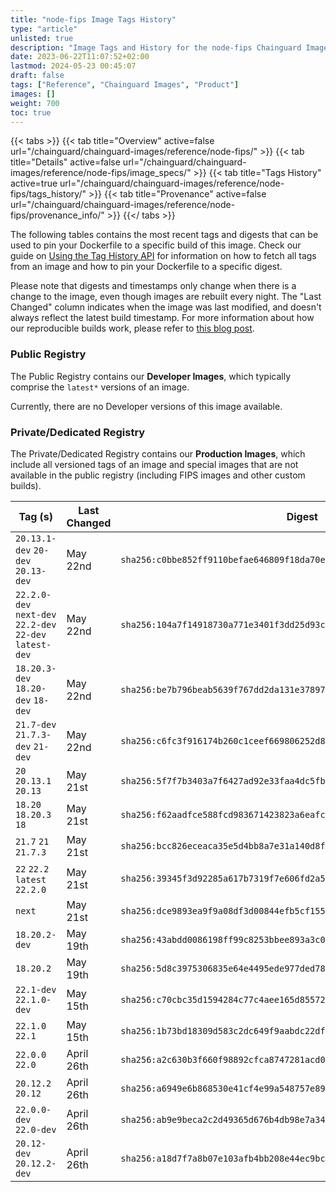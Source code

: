 ```yaml
---
title: "node-fips Image Tags History"
type: "article"
unlisted: true
description: "Image Tags and History for the node-fips Chainguard Image"
date: 2023-06-22T11:07:52+02:00
lastmod: 2024-05-23 00:45:07
draft: false
tags: ["Reference", "Chainguard Images", "Product"]
images: []
weight: 700
toc: true
---
```


{{< tabs >}}
{{< tab title="Overview" active=false url="/chainguard/chainguard-images/reference/node-fips/" >}}
{{< tab title="Details" active=false url="/chainguard/chainguard-images/reference/node-fips/image_specs/" >}}
{{< tab title="Tags History" active=true url="/chainguard/chainguard-images/reference/node-fips/tags_history/" >}}
{{< tab title="Provenance" active=false url="/chainguard/chainguard-images/reference/node-fips/provenance_info/" >}}
{{</ tabs >}}

The following tables contains the most recent tags and digests that can be used to pin your Dockerfile to a specific build of this image. Check our guide on [Using the Tag History API](/chainguard/chainguard-images/using-the-tag-history-api/) for information on how to fetch all tags from an image and how to pin your Dockerfile to a specific digest.

Please note that digests and timestamps only change when there is a change to the image, even though images are rebuilt every night. The "Last Changed" column indicates when the image was last modified, and doesn't always reflect the latest build timestamp. For more information about how our reproducible builds work, please refer to [this blog post](https://www.chainguard.dev/unchained/reproducing-chainguards-reproducible-image-builds).

### Public Registry
The Public Registry contains our **Developer Images**, which typically comprise the `latest*` versions of an image.

Currently, there are no Developer versions of this image available.

### Private/Dedicated Registry
The Private/Dedicated Registry contains our **Production Images**, which include all versioned tags of an image and special images that are not available in the public registry (including FIPS images and other custom builds).

| Tag (s)                                                   | Last Changed | Digest                                                                    |
|-----------------------------------------------------------|--------------|---------------------------------------------------------------------------|
|  `20.13.1-dev` `20-dev` `20.13-dev`                       | May 22nd     | `sha256:c0bbe852ff9110befae646809f18da70e90376992798bb1102e1b75577fb8a83` |
|  `22.2.0-dev` `next-dev` `22.2-dev` `22-dev` `latest-dev` | May 22nd     | `sha256:104a7f14918730a771e3401f3dd25d93ca71f33bce7a7135f356d983ce19f240` |
|  `18.20.3-dev` `18.20-dev` `18-dev`                       | May 22nd     | `sha256:be7b796beab5639f767dd2da131e37897fb7ffb751832d2b12d460bb4f6d742b` |
|  `21.7-dev` `21.7.3-dev` `21-dev`                         | May 22nd     | `sha256:c6fc3f916174b260c1ceef669806252d890404ed7876da3dab07ed07766deb44` |
|  `20` `20.13.1` `20.13`                                   | May 21st     | `sha256:5f7f7b3403a7f6427ad92e33faa4dc5fbf718bc42c028347f526e43d867b9f41` |
|  `18.20` `18.20.3` `18`                                   | May 21st     | `sha256:f62aadfce588fcd983671423823a6eafc70e5941eb2d31bbfcb3066b1e6b738c` |
|  `21.7` `21` `21.7.3`                                     | May 21st     | `sha256:bcc826eceaca35e5d4bb8a7e31a140d8f9a9de06eebfc5ca89460681fde3a7e8` |
|  `22` `22.2` `latest` `22.2.0`                            | May 21st     | `sha256:39345f3d92285a617b7319f7e606fd2a539d757a6512c8e53bd898d2363bc892` |
|  `next`                                                   | May 21st     | `sha256:dce9893ea9f9a08df3d00844efb5cf1554cd7a49ef473b2dad9441982eee275d` |
|  `18.20.2-dev`                                            | May 19th     | `sha256:43abdd0086198ff99c8253bbee893a3c0860e60a91adf76134678f2c16f0f626` |
|  `18.20.2`                                                | May 19th     | `sha256:5d8c3975306835e64e4495ede977ded78a2eca6f174b54c102fa5810e12f94cd` |
|  `22.1-dev` `22.1.0-dev`                                  | May 15th     | `sha256:c70cbc35d1594284c77c4aee165d855721e775b93b9073cf85904823e955cbaa` |
|  `22.1.0` `22.1`                                          | May 15th     | `sha256:1b73bd18309d583c2dc649f9aabdc22df97579de3b5486b5bc7ff7c541854303` |
|  `22.0.0` `22.0`                                          | April 26th   | `sha256:a2c630b3f660f98892cfca8747281acd054df7512bcbe01b2d5066963bf3db45` |
|  `20.12.2` `20.12`                                        | April 26th   | `sha256:a6949e6b868530e41cf4e99a548757e89944a3c0b7a8e70d686cc4308457024c` |
|  `22.0.0-dev` `22.0-dev`                                  | April 26th   | `sha256:ab9e9beca2c2d49365d676b4db98e7a34b946598b4b887bb61f5422604f89014` |
|  `20.12-dev` `20.12.2-dev`                                | April 26th   | `sha256:a18d7f7a8b07e103afb4bb208e44ec9bc955a26052ef454cf74f2c425229acae` |

